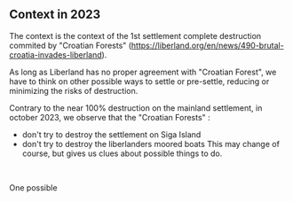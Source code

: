 
Context in 2023
---------------
The context is the context of the 1st settlement complete destruction commited by "Croatian Forests" 
(https://liberland.org/en/news/490-brutal-croatia-invades-liberland).

As long as Liberland has no proper agreement with "Croatian Forest", we have to think on other possible ways to settle or pre-settle,
reducing or minimizing the risks of destruction.

Contrary to the near 100% destruction on the mainland settlement, in october 2023, we observe that the "Croatian Forests" :
* don't try to destroy the settlement on Siga Island
* don't try to destroy the liberlanders moored boats
This may change of course, but gives us clues about possible things to do.
<br>


One possible 




